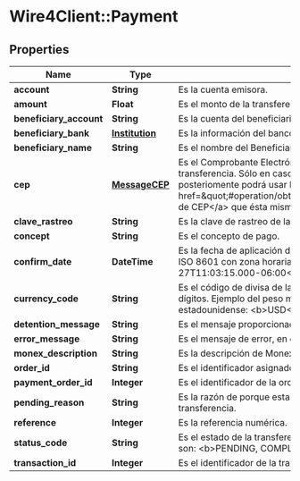 # Wire4Client::Payment

## Properties
Name | Type | Description | Notes
------------ | ------------- | ------------- | -------------
**account** | **String** | Es la cuenta emisora. | [optional] 
**amount** | **Float** | Es el monto de la transferencia. | [optional] 
**beneficiary_account** | **String** | Es la cuenta del beneficiario. | [optional] 
**beneficiary_bank** | [**Institution**](Institution.md) | Es la información del banco beneficiario. | [optional] 
**beneficiary_name** | **String** | Es el nombre del Beneficiario. | [optional] 
**cep** | [**MessageCEP**](MessageCEP.md) | Es el Comprobante Electrónico de Pago (CEP) emitido por Banxico de la transferencia. Sólo en caso de que este disponible en Banxico, posteriomente podrá usar la &lt;a href&#x3D;\&quot;#operation/obtainTransactionCepUsingPOST\&quot;&gt;Consulta de CEP&lt;/a&gt; que ésta misma API ofrece. | [optional] 
**clave_rastreo** | **String** | Es la clave de rastreo de la transferencia. | [optional] 
**concept** | **String** | Es el concepto de pago. | [optional] 
**confirm_date** | **DateTime** | Es la fecha de aplicación de la transferencia. Ésta fecha viene en formato ISO 8601 con zona horaria, ejemplo: &lt;strong&gt;2020-10-27T11:03:15.000-06:00&lt;/strong&gt;. | [optional] 
**currency_code** | **String** | Es el código de divisa de la transferencia. Es en el formato estándar de 3 dígitos. Ejemplo del peso mexicano: &lt;b&gt;MXP&lt;/b&gt;, ejemplo del dólar estadounidense: &lt;b&gt;USD&lt;/b&gt;. | [optional] 
**detention_message** | **String** | Es el mensaje proporcionado por Monex para la transferencia. | [optional] 
**error_message** | **String** | Es el mensaje de error, en caso de algún error se informará aquí. | [optional] 
**monex_description** | **String** | Es la descripción de Monex. | [optional] 
**order_id** | **String** | Es el identificador asignado por la aplciación a la transferencia. | [optional] 
**payment_order_id** | **Integer** | Es el identificador de la orden de pago en Monex. | [optional] 
**pending_reason** | **String** | Es la razón de porque esta pendiente aún cuando se autorizó la transferencia. | [optional] 
**reference** | **Integer** | Es la referencia numérica. | [optional] 
**status_code** | **String** | Es el estado de la transferencia de la transferencia, los posibles valores son: &lt;b&gt;PENDING, COMPLETED, FAILED, CANCELLED&lt;/b&gt; | [optional] 
**transaction_id** | **Integer** | Es el identificador de la transferencia asignado por Monex. | [optional] 


